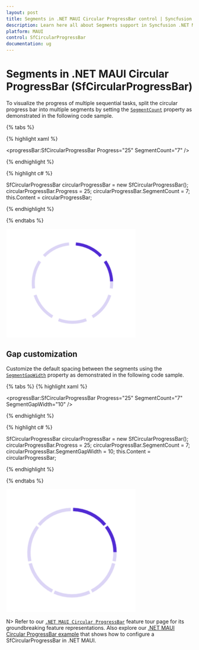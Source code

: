 ```yaml
---
layout: post
title: Segments in .NET MAUI Circular ProgressBar control | Syncfusion
description: Learn here all about Segments support in Syncfusion .NET MAUI Circular ProgressBar control, its elements and more.
platform: MAUI
control: SfCircularProgressBar
documentation: ug
---
```


# Segments in .NET MAUI Circular ProgressBar (SfCircularProgressBar)

To visualize the progress of multiple sequential tasks, split the circular progress bar into multiple segments by setting the [`SegmentCount`](https://help.syncfusion.com/cr/maui/Syncfusion.Maui.ProgressBar.ProgressBarBase.html#Syncfusion_Maui_ProgressBar_ProgressBarBase_SegmentCount) property as demonstrated in the following code sample.

{% tabs %} 

{% highlight xaml %}

<progressBar:SfCircularProgressBar Progress="25" 
                                   SegmentCount="7" />

{% endhighlight %}

{% highlight c# %}

SfCircularProgressBar circularProgressBar = new SfCircularProgressBar();
circularProgressBar.Progress = 25;
circularProgressBar.SegmentCount = 7;
this.Content = circularProgressBar;

{% endhighlight %}

{% endtabs %} 

![.NET MAUI Circular ProgressBar with segment](images/segment/segment.png)

## Gap customization

Customize the default spacing between the segments using the [`SegmentGapWidth`](https://help.syncfusion.com/cr/maui/Syncfusion.Maui.ProgressBar.ProgressBarBase.html#Syncfusion_Maui_ProgressBar_ProgressBarBase_SegmentGapWidth) property as demonstrated in the following code sample.

{% tabs %} 
{% highlight xaml %}

<progressBar:SfCircularProgressBar Progress="25"
                                   SegmentCount="7" 
                                   SegmentGapWidth="10" />

{% endhighlight %}

{% highlight c# %}

SfCircularProgressBar circularProgressBar = new SfCircularProgressBar();
circularProgressBar.Progress = 25;
circularProgressBar.SegmentCount = 7;
circularProgressBar.SegmentGapWidth = 10;
this.Content = circularProgressBar;

{% endhighlight %}

{% endtabs %} 

![.NET MAUI Circular ProgressBar with segment gap width](images/segment/gap-width.png)

N> Refer to our [`.NET MAUI Circular ProgressBar`](https://www.syncfusion.com/maui-controls/maui-progressbar) feature tour page for its groundbreaking feature representations. Also explore our [.NET MAUI Circular ProgressBar example](https://github.com/syncfusion/maui-demos/) that shows how to configure a SfCircularProgressBar in .NET MAUI.